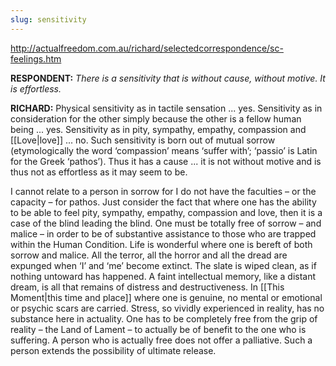 ```yaml
---
slug: sensitivity
---
```


http://actualfreedom.com.au/richard/selectedcorrespondence/sc-feelings.htm

**RESPONDENT:** _There is a sensitivity that is without cause, without motive. It is effortless._

**RICHARD:** Physical sensitivity as in tactile sensation ... yes. Sensitivity as in consideration for the other simply because the other is a fellow human being ... yes. Sensitivity as in pity, sympathy, empathy, compassion and [[Love|love]] ... no. Such sensitivity is born out of mutual sorrow (etymologically the word ‘compassion’ means ‘suffer with’; ‘passio’ is Latin for the Greek ‘pathos’). Thus it has a cause ... it is not without motive and is thus not as effortless as it may seem to be.

I cannot relate to a person in sorrow for I do not have the faculties – or the capacity – for pathos. Just consider the fact that where one has the ability to be able to feel pity, sympathy, empathy, compassion and love, then it is a case of the blind leading the blind. One must be totally free of sorrow – and malice – in order to be of substantive assistance to those who are trapped within the Human Condition. Life is wonderful where one is bereft of both sorrow and malice. All the terror, all the horror and all the dread are expunged when ‘I’ and ‘me’ become extinct. The slate is wiped clean, as if nothing untoward has happened. A faint intellectual memory, like a distant dream, is all that remains of distress and destructiveness. In [[This Moment|this time and place]] where one is genuine, no mental or emotional or psychic scars are carried. Stress, so vividly experienced in reality, has no substance here in actuality. One has to be completely free from the grip of reality – the Land of Lament – to actually be of benefit to the one who is suffering. A person who is actually free does not offer a palliative. Such a person extends the possibility of ultimate release.
